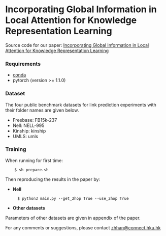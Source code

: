 # Incorporating Global Information in Local Attention for Knowledge Representation Learning

Source code for our paper: [Incorporating Global Information in Local Attention for Knowledge Representation Learning](https://aclanthology.org/2021.findings-acl.115.pdf)



### Requirements
- [conda](https://repo.anaconda.com/miniconda/Miniconda3-latest-Linux-x86_64.sh)
- pytorch (version >= 1.1.0)

### Dataset
The four public benchmark datasets for link prediction experiments with their folder names are given below.

- Freebase: FB15k-237
- Nell: NELL-995
- Kinship: kinship
- UMLS: umls

### Training      
When running for first time:

        $ sh prepare.sh

Then reproducing the results in the paper by:

* **Nell**

        $ python3 main.py --get_2hop True --use_2hop True

* **Other datasets**

 Parameters of other datasets are given in appendix of the paper. 


For any comments or suggestions, please contact zhhan@connect.hku.hk
